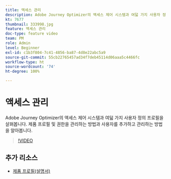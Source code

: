 ```yaml
---
title: 액세스 관리
description: Adobe Journey Optimizer의 액세스 제어 시스템과 여덟 가지 사용자 정의 프로필을 살펴봅니다. 제품 프로필 및 권한을 관리하는 방법과 사용자를 추가하고 관리하는 방법을 알아봅니다.
kt: 7677
thumbnail: 333998.jpg
feature: 액세스 관리
doc-type: feature video
team: PM
role: Admin
level: Beginner
exl-id: c1b3f804-7c41-4856-ba87-4d8e22abc5a9
source-git-commit: 55cb22765457ad34f7deb45114d06aaa5c4466fc
workflow-type: ht
source-wordcount: '74'
ht-degree: 100%

---
```


# 액세스 관리

Adobe Journey Optimizer의 액세스 제어 시스템과 여덟 가지 사용자 정의 프로필을 살펴봅니다. 제품 프로필 및 권한을 관리하는 방법과 사용자를 추가하고 관리하는 방법을 알아봅니다.

>[!VIDEO](https://video.tv.adobe.com/v/333998?quality=12)

## 추가 리소스

* [제품 프로필(설명서)](https://experienceleague.adobe.com/docs/journey-optimizer/using/administration/ootb-product-profiles.html?lang=ko)
